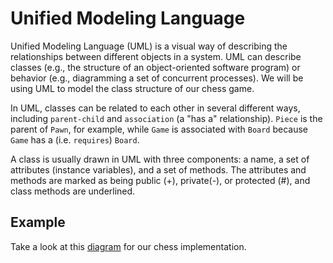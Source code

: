 # Unified Modeling Language

Unified Modeling Language (UML) is a visual way of describing the relationships between different objects in a system. UML can describe classes (e.g., the structure of an object-oriented software program) or behavior (e.g., diagramming a set of concurrent processes). We will be using UML to model the class structure of our chess game.

In UML, classes can be related to each other in several different ways, including `parent-child` and `association` (a "has a" relationship). `Piece`  is the parent of `Pawn`, for example, while `Game` is associated with `Board` because `Game` has a (i.e. `requires`) `Board`.

A class is usually drawn in UML with three components: a name, a set of attributes (instance variables), and a set of methods. The attributes and methods are marked as being public (+), private(-), or protected (#), and class methods are underlined.

## Example

Take a look at this [diagram][chess-diagram] for our chess implementation.

[chess-diagram]: https://assets.aaonline.io/fullstack/ruby/assets/Chess_Diagram.png
